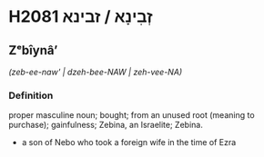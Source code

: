 # H2081 זְבִינָא / זבינא

## Zᵉbîynâʼ

_(zeb-ee-naw' | dzeh-bee-NAW | zeh-vee-NA)_

### Definition

proper masculine noun; bought; from an unused root (meaning to purchase); gainfulness; Zebina, an Israelite; Zebina.

- a son of Nebo who took a foreign wife in the time of Ezra
